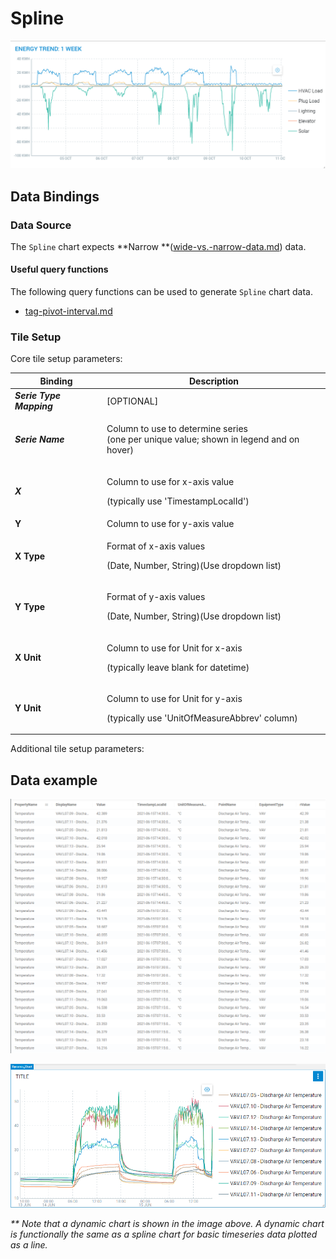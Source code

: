 # Spline

![](<../.gitbook/assets/image (35).png>)

## Data Bindings

### Data Source

The `Spline` chart expects **Narrow **([wide-vs.-narrow-data.md](../query-functions/overview/wide-vs.-narrow-data.md "mention")) data.

#### Useful query functions

The following query functions can be used to generate `Spline` chart data.

* [tag-pivot-interval.md](../query-functions/tag-pivot-interval.md "mention") 

### Tile Setup

Core tile setup parameters:

| **Binding**              | **Description**                                                                                   |
| ------------------------ | ------------------------------------------------------------------------------------------------- |
| _**Serie Type Mapping**_ | \[OPTIONAL]                                                                                       |
| _**Serie Name**_         | <p>Column to use to determine series <br>(one per unique value; shown in legend and on hover)</p> |
| _**X**_                  | <p>Column to use for x-axis value</p><p>(typically use 'TimestampLocalId')</p>                    |
| **Y**                    | Column to use for y-axis value                                                                    |
| **X Type**               | <p>Format of x-axis values</p><p>(Date, Number, String)(Use dropdown list)</p>                    |
| **Y Type**               | <p>Format of y-axis values</p><p>(Date, Number, String)(Use dropdown list)</p>                    |
| **X Unit**               | <p>Column to use for Unit for x-axis</p><p>(typically leave blank for datetime)</p>               |
| **Y Unit**               | <p>Column to use for Unit for y-axis</p><p>(typically use 'UnitOfMeasureAbbrev' column)</p>       |



Additional tile setup parameters:



## Data example

![Discharge Air Temperature for a selection of VAVs](<../.gitbook/assets/image (9).png>)

![](<../.gitbook/assets/image (2).png>)

_\*\* Note that a dynamic chart is shown in the image above. A dynamic chart is functionally the same as a spline chart for basic timeseries data plotted as a line._

